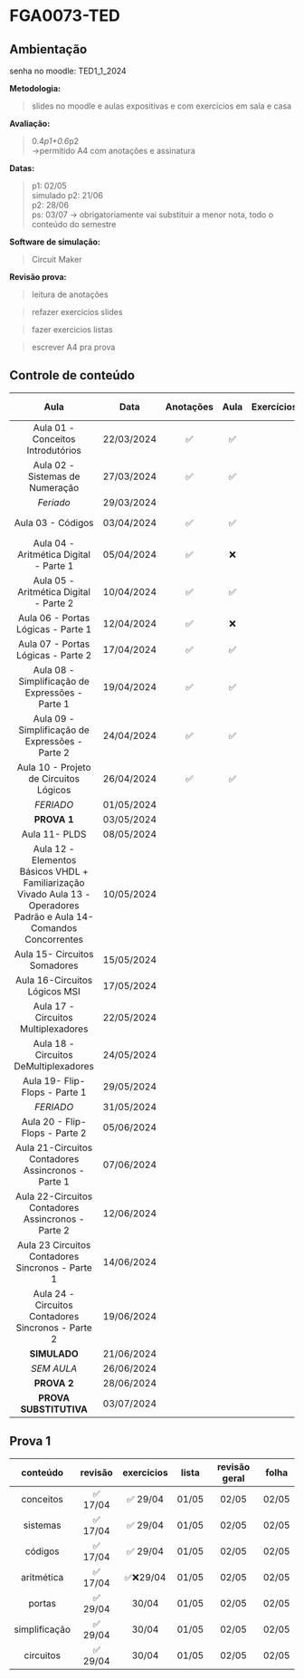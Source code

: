 # FGA0073-TED

## Ambientação
senha no moodle: TED1_1_2024</br>

**Metodologia:**</br>
> slides no moodle e aulas expositivas e com exercicios em sala e casa

**Avaliação:**
> 0.4*p1+0.6*p2</br>
->permitido A4 com anotações e assinatura</br>

**Datas:**
> p1: 02/05</br>
simulado p2: 21/06</br>
p2: 28/06</br>
ps: 03/07 -> obrigatoriamente vai substituir a menor nota, todo o conteúdo do semestre</br>

**Software de simulação:**
> Circuit Maker

**Revisão prova:**
>leitura de anotações

> refazer exercicios slides

> fazer exercicios listas

> escrever A4 pra prova

## Controle de conteúdo

| Aula | Data | Anotações | Aula | Exercícios | Revisão | Lista | Revisão prova |
|:---:|:---:|:---:|:---:|:---:|:---:|:---:|:---:|
| Aula 01 - Conceitos Introdutórios | 22/03/2024 | ✅ | ✅ |  | ✅ 17/04 | 01/05 | 02/05
| Aula 02 - Sistemas de Numeração | 27/03/2024 | ✅ | ✅ |  | ✅ 17/04 | 01/05 | 02/05
| *Feriado* | 29/03/2024 |
| Aula 03 - Códigos | 03/04/2024 | ✅ | ✅ |  | ✅ 17/04 | 01/05 | 02/05
| Aula 04 - Aritmética Digital - Parte 1 | 05/04/2024 | ✅ | ❌ |  | ✅ 17/04| 01/05 | 02/05
| Aula 05 - Aritmética Digital - Parte 2 | 10/04/2024 | ✅ | ✅ |  | ✅ 17/04| 01/05 | 02/05
| Aula 06 - Portas Lógicas - Parte 1 | 12/04/2024 | ✅ | ❌ |  | ✅ 29/04 | 01/05 | 02/05
| Aula 07 - Portas Lógicas - Parte 2 | 17/04/2024 | ✅ | ✅ |  | ✅ 29/04 | 01/05 | 02/05
| Aula 08 - Simplificação de Expressões - Parte 1 | 19/04/2024 | ✅ | ✅ | | ✅ 29/04 | 01/05 | 02/05
| Aula 09 - Simplificação de Expressões - Parte 2 | 24/04/2024 | ✅ | ✅ | | ✅ 29/04 | 01/05 | 02/05
| Aula 10 - Projeto de Circuitos Lógicos | 26/04/2024 | ✅ | ✅ | | ✅ 29/04 | 01/05 | 02/05
| *FERIADO* | 01/05/2024 |
| **PROVA 1** | 03/05/2024 |
| Aula 11- PLDS | 08/05/2024 |
| Aula 12 - Elementos Básicos VHDL + Familiarização Vivado Aula 13 - Operadores Padrão e Aula 14- Comandos Concorrentes | 10/05/2024 |
| Aula 15- Circuitos Somadores | 15/05/2024 |
| Aula 16-Circuitos Lógicos MSI | 17/05/2024 |
| Aula 17 - Circuitos Multiplexadores | 22/05/2024 |
| Aula 18 - Circuitos DeMultiplexadores | 24/05/2024 |
| Aula 19- Flip-Flops - Parte 1 | 29/05/2024 |
| *FERIADO* | 31/05/2024 |
| Aula 20 - Flip-Flops - Parte 2 | 05/06/2024 |
| Aula 21-Circuitos Contadores Assincronos - Parte 1 | 07/06/2024 |
| Aula 22-Circuitos Contadores Assincronos - Parte 2 | 12/06/2024 |
| Aula 23 Circuitos Contadores Sincronos - Parte 1 | 14/06/2024 |
| Aula 24 - Circuitos Contadores Sincronos - Parte 2 | 19/06/2024 |
| **SIMULADO** | 21/06/2024 |
| *SEM AULA* | 26/06/2024 |
| **PROVA 2** | 28/06/2024 |
| **PROVA SUBSTITUTIVA** | 03/07/2024 |

## Prova 1

| conteúdo | revisão | exercicios | lista | revisão geral | folha |
|:---:|:---:|:---:|:---:|:---:|:---:|
| conceitos | ✅ 17/04 | ✅ 29/04 | 01/05 | 02/05 | 02/05 |
| sistemas | ✅ 17/04 | ✅ 29/04 | 01/05 | 02/05 | 02/05 |
| códigos | ✅ 17/04 | ✅ 29/04 | 01/05 | 02/05 | 02/05 |
| aritmética | ✅ 17/04 |  ✅❌29/04 | 01/05 | 02/05 | 02/05 |
| portas | ✅ 29/04 | 30/04 | 01/05 | 02/05 | 02/05 |
| simplificação | ✅ 29/04 | 30/04 | 01/05 | 02/05 | 02/05 |
| circuitos | ✅ 29/04 | 30/04 | 01/05 | 02/05 | 02/05 |